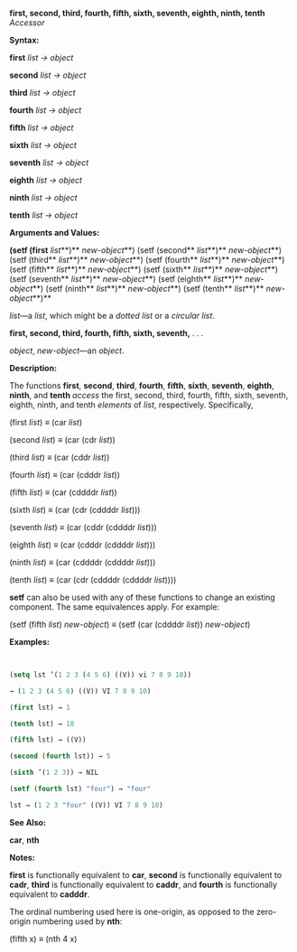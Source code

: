 **first, second, third, fourth, fifth, sixth, seventh, eighth, ninth, tenth** *Accessor* 



**Syntax:** 



**first** *list → object* 



**second** *list → object* 



**third** *list → object* 



**fourth** *list → object* 



**fifth** *list → object* 



**sixth** *list → object* 



**seventh** *list → object* 



**eighth** *list → object* 



**ninth** *list → object* 



**tenth** *list → object* 



**Arguments and Values:** 



**(setf (first** *list***)** *new-object***) (setf (second** *list***)** *new-object***) (setf (third** *list***)** *new-object***) (setf (fourth** *list***)** *new-object***) (setf (fifth** *list***)** *new-object***) (setf (sixth** *list***)** *new-object***) (setf (seventh** *list***)** *new-object***) (setf (eighth** *list***)** *new-object***) (setf (ninth** *list***)** *new-object***) (setf (tenth** *list***)** *new-object***)** 



*list*—a *list*, which might be a *dotted list* or a *circular list*. 







 



 



**first, second, third, fourth, fifth, sixth, seventh,** *. . .* 



*object*, *new-object*—an *object*. 



**Description:** 



The functions **first**, **second**, **third**, **fourth**, **fifth**, **sixth**, **seventh**, **eighth**, **ninth**, and **tenth** *access* the first, second, third, fourth, fifth, sixth, seventh, eighth, ninth, and tenth *elements* of *list*, respectively. Specifically, 



(first *list*) *≡* (car *list*) 



(second *list*) *≡* (car (cdr *list*)) 



(third *list*) *≡* (car (cddr *list*)) 



(fourth *list*) *≡* (car (cdddr *list*)) 



(fifth *list*) *≡* (car (cddddr *list*)) 



(sixth *list*) *≡* (car (cdr (cddddr *list*))) 



(seventh *list*) *≡* (car (cddr (cddddr *list*))) 



(eighth *list*) *≡* (car (cdddr (cddddr *list*))) 



(ninth *list*) *≡* (car (cddddr (cddddr *list*))) 



(tenth *list*) *≡* (car (cdr (cddddr (cddddr *list*)))) 



**setf** can also be used with any of these functions to change an existing component. The same equivalences apply. For example: 



(setf (fifth *list*) *new-object*) *≡* (setf (car (cddddr *list*)) *new-object*) 



**Examples:**
```lisp
 

(setq lst ’(1 2 3 (4 5 6) ((V)) vi 7 8 9 10)) 

→ (1 2 3 (4 5 6) ((V)) VI 7 8 9 10) 

(first lst) → 1 

(tenth lst) → 10 

(fifth lst) → ((V)) 

(second (fourth lst)) → 5 

(sixth ’(1 2 3)) → NIL 

(setf (fourth lst) "four") → "four" 

lst → (1 2 3 "four" ((V)) VI 7 8 9 10) 


```
**See Also:** 



**car**, **nth** 



**Notes:** 



**first** is functionally equivalent to **car**, **second** is functionally equivalent to **cadr**, **third** is functionally equivalent to **caddr**, and **fourth** is functionally equivalent to **cadddr**. 



The ordinal numbering used here is one-origin, as opposed to the zero-origin numbering used by **nth**: 



(fifth x) *≡* (nth 4 x) 







 



 



